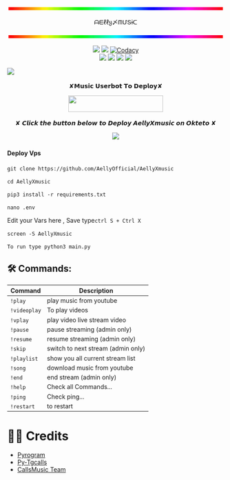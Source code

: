 <p align="center">
<a href="https://github.com/AellyOfficial"><img src="https://github.com/AellyOfficial/AellyXmusic/blob/main/resource/rgb.gif" border="0" alt="animasi-bergerak-bintang-0157" /></a>
   <p align="center">
ᗩᗴℓℓყ〆ᗰՄՏɨᑕ                     

<p align="center">
<a href="https://github.com/AellyOfficial"><img src="https://github.com/AellyOfficial/AellyXmusic/blob/main/resource/rgb.gif" border="0" alt="animasi-bergerak-bintang-0157" /></a>
</p>
<p align="center">
    <a href="https://www.python.org/" alt="made-with-python"> <img src="https://img.shields.io/badge/Made%20with-Python-black.svg?style=flat-square&logo=python&logoColor=blue&color=Blue" /></a>
    <a href="https://github.com/AellyOfficial/AellyXmusic/graphs/commit-activity" alt="Maintenance"> <img src="https://img.shields.io/badge/Maintained%3F-yes-Blue.svg?style=flat-square" /></a>
    <a href="https://app.codacy.com/gh/AellyOfficial/AellyXmusic/dashboard"> <img src="https://img.shields.io/codacy/grade/a723cb464d5a4d25be3152b5d71de82d?color=Blue&logo=codacy&style=flat-square" alt="Codacy" /></a><br>
    <a href="https://github.com/AellyOfficial/AellyXmusic"> <img src="https://img.shields.io/github/repo-size/AellyOfficial/AellyXmusic?color=Blue&logo=github&logoColor=Blue&style=flat-square" /></a>
    <a href="https://github.com/AellyOfficial/MusicUsetbot/issues"> <img src="https://img.shields.io/github/issues/AellyOfficial/AellyXmusic?color=Blue&logo=github&logoColor=blue&style=flat-square" /></a>
    <a href="https://github.com/AellyOfficial/AellyXmusic/network/members"> <img src="https://img.shields.io/github/forks/AellyOfficial/AellyXmusic?color=Blue&logo=github&logoColor=Blue&style=flat-square" /></a>  
    <a href="https://github.com/AellyOfficial/AellyXmusic/network/members"> <img src="https://img.shields.io/github/stars/AellyOfficial/AellyXmusic?color=Blue&logo=github&logoColor=Blue&style=flat-square" /></a>  
</p>





   
<img src="https://te.legra.ph/file/36966ac63350da3bbdecb.jpg">


<p align="center">  ✘𝗠𝘂𝘀𝗶𝗰 𝗨𝘀𝗲𝗿𝗯𝗼𝘁 𝗧𝗼 𝗗𝗲𝗽𝗹𝗼𝘆✘

<p align="center"><a href="https://heroku.com/deploy?template=https://github.com/AellyOfficial/AellyXmusic"> <img src="https://img.shields.io/badge/Deploy%20To%20Heroku-Green?style=for-the-badge&logo=heroku" width="220" height="38.45"/></a></p>

<p align="center"> ✘ 𝘾𝙡𝙞𝙘𝙠 𝙩𝙝𝙚 𝙗𝙪𝙩𝙩𝙤𝙣 𝙗𝙚𝙡𝙤𝙬 𝙩𝙤 𝘿𝙚𝙥𝙡𝙤𝙮 𝘼𝙚𝙡𝙡𝙮𝙓𝙢𝙪𝙨𝙞𝙘 𝙤𝙣 𝙊𝙠𝙩𝙚𝙩𝙤 ✘
<p align="center"> <a href="https://cloud.okteto.com/deploy?repository=https://github.com/AellyOfficial/AellyXmusic"><img src="https://img.shields.io/badge/Deploy%20To%20Okteto-informational?style=for-the-badge&logo=Okteto" width="220""/></a>


<h4>Deploy Vps</h4>


```
git clone https://github.com/AellyOfficial/AellyXmusic
```
```
cd AellyXmusic
```
```
pip3 install -r requirements.txt
```
```
nano .env
```
 Edit your Vars here , Save type```ctrl S + Ctrl X```
```
screen -S AellyXmusic
```
```
To run type python3 main.py
```

## 🛠 Commands:
| Command | Description |
| ------ | ------ |
| `!play` | play music from youtube |
| `!videoplay` | To play videos  |
| `!vplay` | play video live stream video |
| `!pause` | pause streaming (admin only) |
| `!resume` | resume streaming (admin only)|
| `!skip` | switch to next stream (admin only) |
| `!playlist` | show you all current stream list|
| `!song` | download music from youtube |
| `!end` |end stream (admin only)  |
| `!help` | Check all Commands... |
| `!ping` | Check ping... |
| `!restart` | to restart |

# 👨‍💻 Credits
- [Pyrogram](https://github.com/pyrogram/pyrogram)
- [Py-Tgcalls](https://github.com/pytgcalls/pytgcalls)
- [CallsMusic Team](https://github.com/Callsmusic)
